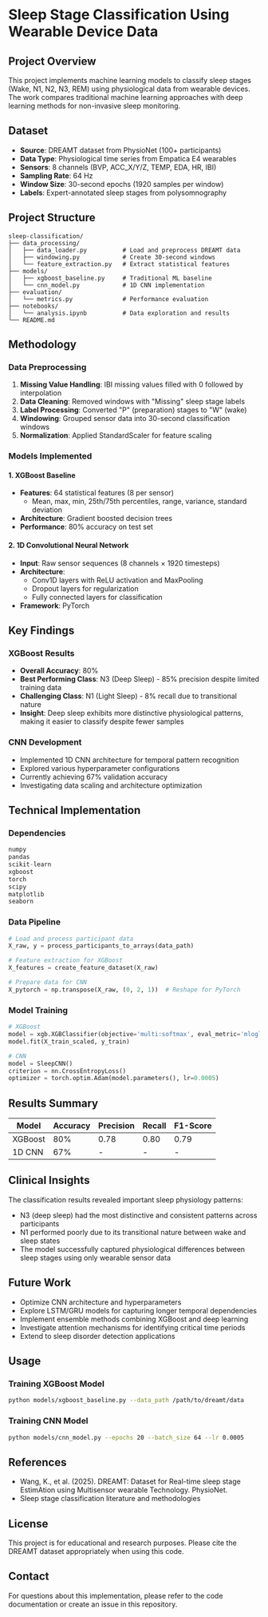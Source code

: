 # Sleep Stage Classification Using Wearable Device Data

## Project Overview
This project implements machine learning models to classify sleep stages (Wake, N1, N2, N3, REM) using physiological data from wearable devices. The work compares traditional machine learning approaches with deep learning methods for non-invasive sleep monitoring.

## Dataset
- **Source**: DREAMT dataset from PhysioNet (100+ participants)
- **Data Type**: Physiological time series from Empatica E4 wearables
- **Sensors**: 8 channels (BVP, ACC_X/Y/Z, TEMP, EDA, HR, IBI)
- **Sampling Rate**: 64 Hz
- **Window Size**: 30-second epochs (1920 samples per window)
- **Labels**: Expert-annotated sleep stages from polysomnography

## Project Structure
```
sleep-classification/
├── data_processing/
│   ├── data_loader.py          # Load and preprocess DREAMT data
│   ├── windowing.py            # Create 30-second windows
│   └── feature_extraction.py   # Extract statistical features
├── models/
│   ├── xgboost_baseline.py     # Traditional ML baseline
│   └── cnn_model.py            # 1D CNN implementation
├── evaluation/
│   └── metrics.py              # Performance evaluation
├── notebooks/
│   └── analysis.ipynb          # Data exploration and results
└── README.md
```

## Methodology

### Data Preprocessing
1. **Missing Value Handling**: IBI missing values filled with 0 followed by interpolation
2. **Data Cleaning**: Removed windows with "Missing" sleep stage labels
3. **Label Processing**: Converted "P" (preparation) stages to "W" (wake)
4. **Windowing**: Grouped sensor data into 30-second classification windows
5. **Normalization**: Applied StandardScaler for feature scaling

### Models Implemented

#### 1. XGBoost Baseline
- **Features**: 64 statistical features (8 per sensor)
  - Mean, max, min, 25th/75th percentiles, range, variance, standard deviation
- **Architecture**: Gradient boosted decision trees
- **Performance**: 80% accuracy on test set

#### 2. 1D Convolutional Neural Network
- **Input**: Raw sensor sequences (8 channels × 1920 timesteps)
- **Architecture**:
  - Conv1D layers with ReLU activation and MaxPooling
  - Dropout layers for regularization
  - Fully connected layers for classification
- **Framework**: PyTorch

## Key Findings

### XGBoost Results
- **Overall Accuracy**: 80%
- **Best Performing Class**: N3 (Deep Sleep) - 85% precision despite limited training data
- **Challenging Class**: N1 (Light Sleep) - 8% recall due to transitional nature
- **Insight**: Deep sleep exhibits more distinctive physiological patterns, making it easier to classify despite fewer samples

### CNN Development
- Implemented 1D CNN architecture for temporal pattern recognition
- Explored various hyperparameter configurations
- Currently achieving 67% validation accuracy
- Investigating data scaling and architecture optimization

## Technical Implementation

### Dependencies
```python
numpy
pandas
scikit-learn
xgboost
torch
scipy
matplotlib
seaborn
```

### Data Pipeline
```python
# Load and process participant data
X_raw, y = process_participants_to_arrays(data_path)

# Feature extraction for XGBoost
X_features = create_feature_dataset(X_raw)

# Prepare data for CNN
X_pytorch = np.transpose(X_raw, (0, 2, 1))  # Reshape for PyTorch
```

### Model Training
```python
# XGBoost
model = xgb.XGBClassifier(objective='multi:softmax', eval_metric='mlogloss')
model.fit(X_train_scaled, y_train)

# CNN
model = SleepCNN()
criterion = nn.CrossEntropyLoss()
optimizer = torch.optim.Adam(model.parameters(), lr=0.0005)
```

## Results Summary

| Model | Accuracy | Precision | Recall | F1-Score |
|-------|----------|-----------|---------|----------|
| XGBoost | 80% | 0.78 | 0.80 | 0.79 |
| 1D CNN | 67% | - | - | - |

## Clinical Insights
The classification results revealed important sleep physiology patterns:
- N3 (deep sleep) had the most distinctive and consistent patterns across participants
- N1 performed poorly due to its transitional nature between wake and sleep states
- The model successfully captured physiological differences between sleep stages using only wearable sensor data

## Future Work
- Optimize CNN architecture and hyperparameters
- Explore LSTM/GRU models for capturing longer temporal dependencies
- Implement ensemble methods combining XGBoost and deep learning
- Investigate attention mechanisms for identifying critical time periods
- Extend to sleep disorder detection applications

## Usage

### Training XGBoost Model
```bash
python models/xgboost_baseline.py --data_path /path/to/dreamt/data
```

### Training CNN Model
```bash
python models/cnn_model.py --epochs 20 --batch_size 64 --lr 0.0005
```

## References
- Wang, K., et al. (2025). DREAMT: Dataset for Real-time sleep stage EstimAtion using Multisensor wearable Technology. PhysioNet.
- Sleep stage classification literature and methodologies

## License
This project is for educational and research purposes. Please cite the DREAMT dataset appropriately when using this code.

## Contact
For questions about this implementation, please refer to the code documentation or create an issue in this repository.
